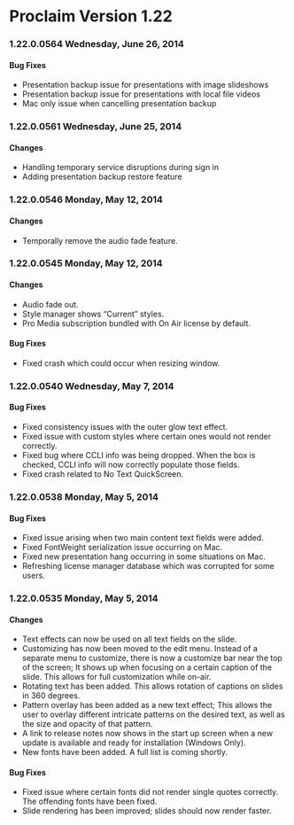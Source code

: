 # Proclaim Version 1.22

### 1.22.0.0564 Wednesday, June 26, 2014
#### Bug Fixes
* Presentation backup issue for presentations with image slideshows
* Presentation backup issue for presentations with local file videos
* Mac only issue when cancelling presentation backup

### 1.22.0.0561 Wednesday, June 25, 2014
#### Changes
* Handling temporary service disruptions during sign in
* Adding presentation backup restore feature

### 1.22.0.0546 Monday, May 12, 2014
#### Changes
* Temporally remove the audio fade feature.

### 1.22.0.0545 Monday, May 12, 2014
#### Changes
* Audio fade out.
* Style manager shows “Current” styles.
* Pro Media subscription bundled with On Air license by default.

#### Bug Fixes
* Fixed crash which could occur when resizing window.

### 1.22.0.0540 Wednesday, May 7, 2014
#### Bug Fixes
* Fixed consistency issues with the outer glow text effect.
* Fixed issue with custom styles where certain ones would not render correctly.
* Fixed bug where CCLI info was being dropped. When the box is checked, CCLI info will now correctly populate those fields.
* Fixed crash related to No Text QuickScreen.

### 1.22.0.0538 Monday, May 5, 2014
#### Bug Fixes
* Fixed issue arising when two main content text fields were added.
* Fixed FontWeight serialization issue occurring on Mac.
* Fixed new presentation hang occurring in some situations on Mac.
* Refreshing license manager database which was corrupted for some users.

### 1.22.0.0535 Monday, May 5, 2014
#### Changes
* Text effects can now be used on all text fields on the slide.
* Customizing has now been moved to the edit menu. Instead of a separate menu to customize, there is now a customize bar near the top of the screen; It shows up when focusing on a certain caption of the slide. This allows for full customization while on-air.
* Rotating text has been added. This allows rotation of captions on slides in 360 degrees.
* Pattern overlay has been added as a new text effect; This allows the user to overlay different intricate patterns on the desired text, as well as the size and opacity of that pattern.
* A link to release notes now shows in the start up screen when a new update is available and ready for installation (Windows Only).
* New fonts have been added. A full list is coming shortly.

#### Bug Fixes
* Fixed issue where certain fonts did not render single quotes correctly. The offending fonts have been fixed.
* Slide rendering has been improved; slides should now render faster.
